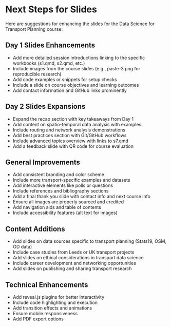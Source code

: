 # Next Steps for Slides

Here are suggestions for enhancing the slides for the Data Science for Transport Planning course:

## Day 1 Slides Enhancements

- Add more detailed session introductions linking to the specific workbooks (s1.qmd, s2.qmd, etc.)
- Include images from the course slides (e.g., paste-3.png for reproducible research)
- Add code examples or snippets for setup checks
- Include a slide on course objectives and learning outcomes
- Add contact information and GitHub links prominently

## Day 2 Slides Expansions

- Expand the recap section with key takeaways from Day 1
- Add content on spatio-temporal data analysis with examples
- Include routing and network analysis demonstrations
- Add best practices section with Git/GitHub workflows
- Include advanced topics overview with links to s7.qmd
- Add a feedback slide with QR code for course evaluation

## General Improvements

- Add consistent branding and color scheme
- Include more transport-specific examples and datasets
- Add interactive elements like polls or questions
- Include references and bibliography sections
- Add a final thank you slide with contact info and next course info
- Ensure all images are properly sourced and credited
- Add navigation aids and table of contents
- Include accessibility features (alt text for images)

## Content Additions

- Add slides on data sources specific to transport planning (Stats19, OSM, OD data)
- Include case studies from Leeds or UK transport projects
- Add slides on ethical considerations in transport data science
- Include career development and networking opportunities
- Add slides on publishing and sharing transport research

## Technical Enhancements

- Add reveal.js plugins for better interactivity
- Include code highlighting and execution
- Add transition effects and animations
- Ensure mobile responsiveness
- Add PDF export options